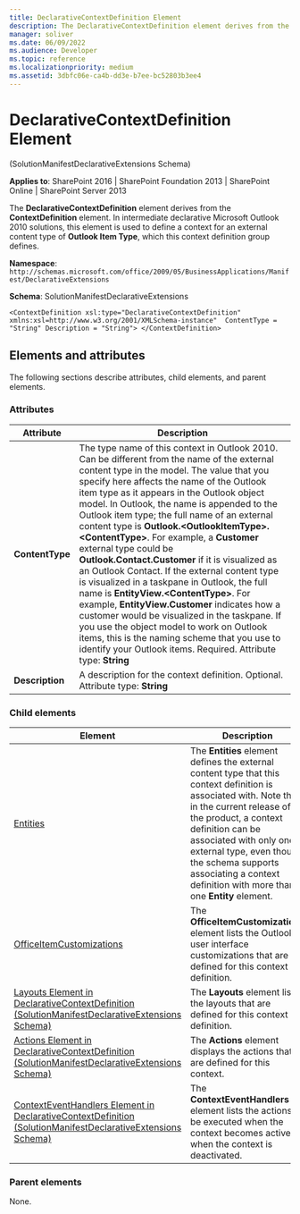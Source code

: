 ```yaml
---
title: DeclarativeContextDefinition Element
description: The DeclarativeContextDefinition element derives from the ContextDefinition element.
manager: soliver
ms.date: 06/09/2022
ms.audience: Developer
ms.topic: reference
ms.localizationpriority: medium
ms.assetid: 3dbfc06e-ca4b-dd3e-b7ee-bc52803b3ee4
---
```


# DeclarativeContextDefinition Element

(SolutionManifestDeclarativeExtensions Schema)

**Applies to**: SharePoint 2016 | SharePoint Foundation 2013 | SharePoint Online | SharePoint Server 2013

The **DeclarativeContextDefinition** element derives from the **ContextDefinition** element. In intermediate declarative Microsoft Outlook 2010 solutions, this element is used to define a context for an external content type of **Outlook Item Type**, which this context definition group defines.

**Namespace**:
`http://schemas.microsoft.com/office/2009/05/BusinessApplications/Manifest/DeclarativeExtensions`

**Schema**: SolutionManifestDeclarativeExtensions

```
<ContextDefinition xsl:type="DeclarativeContextDefinition" xmlns:xsl=http://www.w3.org/2001/XMLSchema-instance"  ContentType = "String" Description = "String"> </ContextDefinition>
```

## Elements and attributes

The following sections describe attributes, child elements, and parent elements.

### Attributes

| Attribute | Description |
| --- | --- |
| **ContentType** | The type name of this context in Outlook 2010. Can be different from the name of the external content type in the model. The value that you specify here affects the name of the Outlook item type as it appears in the Outlook object model. In Outlook, the name is appended to the Outlook item type; the full name of an external content type is **Outlook.\<OutlookItemType\>.\<ContentType\>**. For example, a **Customer** external type could be **Outlook.Contact.Customer** if it is visualized as an Outlook Contact. If the external content type is visualized in a taskpane in Outlook, the full name is **EntityView.\<ContentType\>**. For example, **EntityView.Customer** indicates how a customer would be visualized in the taskpane. If you use the object model to work on Outlook items, this is the naming scheme that you use to identify your Outlook items. Required. Attribute type: **String** |
| **Description** | A description for the context definition. Optional. Attribute type: **String** |

### Child elements

| Element | Description |
| --- | --- |
| [Entities](https://msdn.microsoft.com/library/a36a61aa-3ea9-031a-88d3-706b494af5f0.aspx) | The **Entities** element defines the external content type that this context definition is associated with. Note that in the current release of the product, a context definition can be associated with only one external type, even though the schema supports associating a context definition with more than one **Entity** element. |
| [OfficeItemCustomizations](https://msdn.microsoft.com/library/476e961f-9c21-b096-2dbb-cfb87a2740f6.aspx) | The **OfficeItemCustomizations** element lists the Outlook user interface customizations that are defined for this context definition. |
| [Layouts Element in DeclarativeContextDefinition (SolutionManifestDeclarativeExtensions Schema)](layouts-element-in-declarativecontextdefinition-solutionmanifestdeclarativeexten.md) | The **Layouts** element lists the layouts that are defined for this context definition. |
| [Actions Element in DeclarativeContextDefinition (SolutionManifestDeclarativeExtensions Schema)](actions-element-in-declarativecontextdefinition-solutionmanifestdeclarativeexten.md) | The **Actions** element displays the actions that are defined for this context. |
| [ContextEventHandlers Element in DeclarativeContextDefinition (SolutionManifestDeclarativeExtensions Schema)](contexteventhandlers-element-in-declarativecontextdefinition-solutionmanifestdec.md) | The **ContextEventHandlers** element lists the actions to be executed when the context becomes active or when the context is deactivated. |

### Parent elements

None.

<br/>


<br/>
